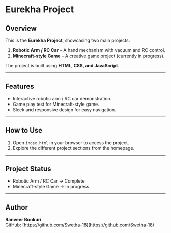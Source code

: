 # Eurekha Project

## Overview
This is the **Eurekha Project**, showcasing two main projects:  
1. **Robotic Arm / RC Car** – A hand mechanism with vacuum and RC control.  
2. **Minecraft-style Game** – A creative game project (currently in progress).  

The project is built using **HTML, CSS, and JavaScript**.  

---

## Features
- Interactive robotic arm / RC car demonstration.  
- Game play test for Minecraft-style game.  
- Sleek and responsive design for easy navigation.  

---

## How to Use
1. Open `index.html` in your browser to access the project.  
2. Explore the different project sections from the homepage.  

---

## Project Status
- Robotic Arm / RC Car → Complete  
- Minecraft-style Game → In progress  

---

## Author
**Ranveer Bonkuri**  
GitHub: [https://github.com/Swetha-18](https://github.com/Swetha-18)  
